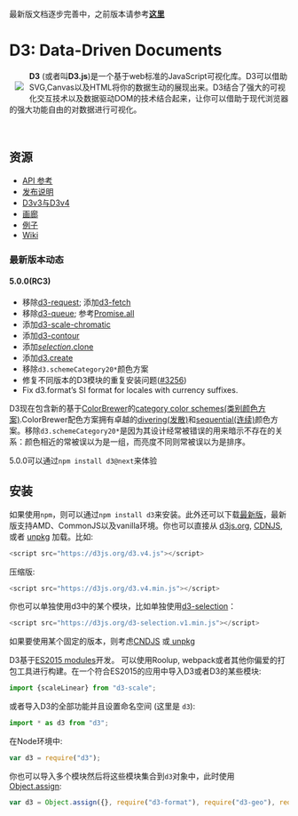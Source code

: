 最新版文档逐步完善中，之前版本请参考[**这里**](https://github.com/xswei/d3js_doc/tree/master/d3js_doc_old)

# D3: Data-Driven Documents

<a href="https://d3js.org"><img src="https://d3js.org/logo.svg" align="left" hspace="10" vspace="20"></a>

**D3** (或者叫**D3.js**)是一个基于web标准的JavaScript可视化库。D3可以借助SVG,Canvas以及HTML将你的数据生动的展现出来。D3结合了强大的可视化交互技术以及数据驱动DOM的技术结合起来，让你可以借助于现代浏览器的强大功能自由的对数据进行可视化。

<br>

## 资源

* [API 参考](https://github.com/xswei/d3js_doc/tree/master/API_Reference/API.md)
* [发布说明](https://github.com/d3/d3/releases)
* [D3v3与D3v4](https://github.com/xswei/d3js_doc/tree/master/Release_Notes/CHANGES.md)
* [画廊](https://github.com/d3/d3/wiki/Gallery)
* [例子](https://bl.ocks.org/mbostock)
* [Wiki](https://github.com/xswei/d3js_doc/wiki)

### 最新版本动态

#### 5.0.0(RC3)

- 移除[d3-request](https://github.com/xswei/d3js_doc/blob/master/API_Reference/d3-request); 添加[d3-fetch](https://github.com/xswei/d3js_doc/blob/master/API_Reference/d3-fetch/README.md)
- 移除[d3-queue](https://github.com/xswei/d3js_doc/tree/master/API_Reference/d3-queue); 参考[Promise.all](https://developer.mozilla.org/docs/Web/JavaScript/Reference/Global_Objects/Promise/all)
- 添加[d3-scale-chromatic](https://github.com/xswei/d3js_doc/blob/master/API_Reference/d3-scale-chromatic/README.md)
- 添加[d3-contour](https://github.com/xswei/d3js_doc/blob/master/API_Reference/d3-contour/README.md) 
- 添加[*selection*.clone]()
- 添加[d3.create]()
- 移除`d3.schemeCategory20*`颜色方案
- 修复不同版本的D3模块的重复安装问题([#3256](https://github.com/d3/d3/issues/3256))
- Fix d3.format’s SI format for locales with currency suffixes.

D3现在包含新的基于[ColorBrewer](https://en.wikipedia.org/wiki/Cynthia_Brewer#ColorBrewer)的[category color schemes(类别颜色方案)](https://github.com/xswei/d3js_doc/blob/master/API_Reference/d3-scale-chromatic/README.md).ColorBrewer配色方案拥有卓越的[divering(发散)](https://github.com/d3/d3-scale-chromatic/blob/master/README.md#diverging)和[sequential(连续)](https://github.com/d3/d3-scale-chromatic/blob/master/README.md#sequential)颜色方案。移除`d3.schemeCategory20*`是因为其设计经常被错误的用来暗示不存在的关系：颜色相近的常被误以为是一组，而亮度不同则常被误以为是排序。

5.0.0可以通过`npm install d3@next`来体验

## 安装

如果使用`npm`，则可以通过`npm install d3`来安装。此外还可以下载[最新版](https://unpkg.com/d3/build/)，最新版支持AMD、CommonJS以及vanilla环境。你也可以直接从 [d3js.org](https://d3js.org), [CDNJS](https://cdnjs.com/libraries/d3), 或者 [unpkg](https://unpkg.com/d3/) 加载。比如:

```js
<script src="https://d3js.org/d3.v4.js"></script>
```

压缩版:

```js
<script src="https://d3js.org/d3.v4.min.js"></script>
```

你也可以单独使用d3中的某个模块，比如单独使用[d3-selection](https://github.com/d3/d3-selection)：

```js
<script src="https://d3js.org/d3-selection.v1.min.js"></script>

```

如果要使用某个固定的版本，则考虑[CNDJS](https://cdnjs.com/libraries/d3) 或[ unpkg](https://unpkg.com/d3/)

D3基于[ES2015 modules](http://www.2ality.com/2014/09/es6-modules-final.html)开发。 可以使用Roolup, webpack或者其他你偏爱的打包工具进行构建。在一个符合ES2015的应用中导入D3或者D3的某些模块:

```js
import {scaleLinear} from "d3-scale";
```

或者导入D3的全部功能并且设置命名空间 (这里是 `d3`):

```js
import * as d3 from "d3";
```

在Node环境中:

```js
var d3 = require("d3");
```

你也可以导入多个模块然后将这些模块集合到`d3`对象中，此时使用 [Object.assign](https://developer.mozilla.org/en-US/docs/Web/JavaScript/Reference/Global_Objects/Object/assign):

```js
var d3 = Object.assign({}, require("d3-format"), require("d3-geo"), require("d3-geo-projection"));
```
